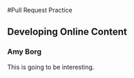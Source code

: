 #Pull Request Practice

<h2>Developing Online Content</h2>

<h3>Amy Borg</h3>

<p>This is going to be interesting.</p>
